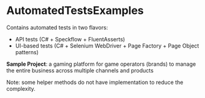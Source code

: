 # AutomatedTestsExamples

Contains automated tests in two flavors:

* API tests (C# + Speckflow + FluentAsserts)
* UI-based tests (C# + Selenium WebDriver + Page Factory + Page Object patterns)

<b>Sample Project</b>: a gaming platform for game operators (brands) to manage the entire business 
across multiple channels and products

Note: some helper methods do not have implementation to reduce the complexity.
